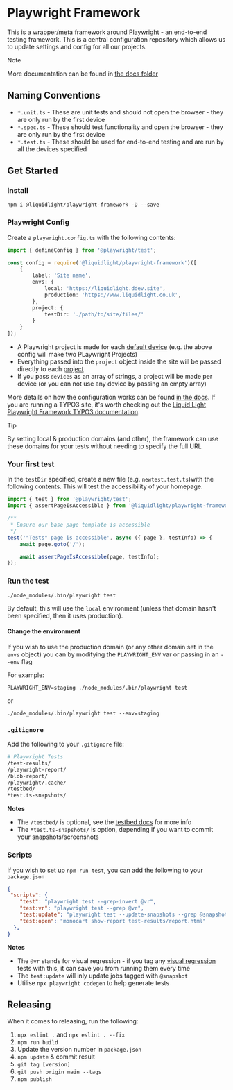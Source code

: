 # Playwright Framework

This is a wrapper/meta framework around [Playwright](https://playwright.dev/) - an end-to-end testing framework. This is a central configuration repository which allows us to update settings and config for all our projects.

> [!NOTE]
> More documentation can be found in [the docs folder](./docs/)

## Naming Conventions

- `*.unit.ts` - These are unit tests and should not open the browser - they are only run by the first device
- `*.spec.ts` - These should test functionality and open the browser - they are only run by the first device
- `*.test.ts` - These should be used for end-to-end testing and are run by all the devices specified

## Get Started

### Install

```
npm i @liquidlight/playwright-framework -D --save
```

### Playwright Config

Create a `playwright.config.ts` with the following contents:

```typescript
import { defineConfig } from '@playwright/test';

const config = require('@liquidlight/playwright-framework')([
    {
        label: 'Site name',
        envs: {
            local: 'https://liquidlight.ddev.site',
            production: 'https://www.liquidlight.co.uk',
        },
        project: {
            testDir: './path/to/site/files/'
        }
    }
]);
```

- A Playwright project is made for each [default device](https://github.com/liquidlight/playwright-framework/blob/main/docs/2-configuration.md#default-devices) (e.g. the above config will make two PLaywright Projects)
- Everything passed into the `project` object inside the site will be passed directly to each [project](https://playwright.dev/docs/test-projects)
- If you pass `devices` as an array of strings, a project will be made per device (or you can not use any device by passing an empty array)

More details on how the configuration works can be found [in the docs](./docs/2-configuration.md). If you are running a TYPO3 site, it's worth checking out the [Liquid Light Playwright Framework TYPO3 documentation](./docs/5-typo3.md).

> [!TIP]
> By setting local & production domains (and other), the framework can use these domains for your tests without needing to specify the full URL

### Your first test

In the `testDir` specified, create a new file (e.g. `newtest.test.ts`)with the following contents. This will test the accessibility of your homepage.

```typescript
import { test } from '@playwright/test';
import { assertPageIsAccessible } from '@liquidlight/playwright-framework/tests';

/**
 * Ensure our base page template is accessible
 */
test('"Tests" page is accessible', async ({ page }, testInfo) => {
    await page.goto('/');

    await assertPageIsAccessible(page, testInfo);
});
```

### Run the test

```
./node_modules/.bin/playwright test
```

By default, this will use the `local` environment (unless that domain hasn't been specified, then it uses production).

#### Change the environment

If you wish to use the production domain (or any other domain set in the `envs` object) you can by modifying the `PLAYWRIGHT_ENV` var or passing in an `--env` flag

For example:

```
PLAYWRIGHT_ENV=staging ./node_modules/.bin/playwright test
```

or

```
./node_modules/.bin/playwright test --env=staging
```

### `.gitignore`

Add the following to your `.gitignore` file:

```bash
# Playwright Tests
/test-results/
/playwright-report/
/blob-report/
/playwright/.cache/
/testbed/
*test.ts-snapshots/
```

**Notes**

- The `/testbed/` is optional, see the [testbed docs](./docs/testbed) for more info
- The `*test.ts-snapshots/` is option, depending if you want to commit your snapshots/screenshots


### Scripts

If you wish to set up `npm run test`, you can add the following to your `package.json`

```json
{
 "scripts": {
    "test": "playwright test --grep-invert @vr",
    "test:vr": "playwright test --grep @vr",
    "test:update": "playwright test --update-snapshots --grep @snapshot",
    "test:open": "monocart show-report test-results/report.html"
  },
}
```

**Notes**

- The `@vr` stands for visual regression - if you tag any [visual regression](https://github.com/liquidlight/playwright-framework/blob/main/docs/6-example-tests.md#visual-regression-test) tests with this, it can save you from running them every time
- The `test:update` will inly update jobs tagged with `@snapshot`
- Utilise `npx playwright codegen` to help generate tests

## Releasing

When it comes to releasing, run the following:

1. `npx eslint .` and `npx eslint . --fix`
2. `npm run build`
3. Update the version number in `package.json`
4. `npm update` & commit result
5. `git tag [version]`
6. `git push origin main --tags`
7. `npm publish`

